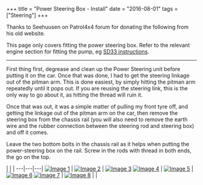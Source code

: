 +++
title = "Power Steering Box - Install"
date = "2016-08-01"
tags = ["Steering"]
+++

Thanks to Seehuusen on Patrol4x4 forum for donating the following from his old website.

This page only covers fitting the power steering box. Refer to the relevant engine section for fitting the pump, eg [SD33 instructions][Wiki: SD33 install].

* * *

First thing first, degrease and clean up the Power Steering unit before putting it on the car. Once that was done, I had to get the steering linkage out of the pitman arm. This is done easiest, by simply hitting the pitman arm repeatedly until it pops out. If you are reusing the steering link, this is the only way to go about it, as hitting the thread will ruin it.

Once that was out, it was a simple matter of pulling my front tyre off, and getting the linkage out of the pitman arm on the car, then remove the steering box from the chassis rail (you will also need to remove the earth wire and the rubber connection between the steering rod and steering box) and off it comes.

Leave the two bottom bolts in the chassis rail as it helps when putting the power-steering box on the rail. Screw in the rods with thread in both ends, the go on the top.

   |   |   |
---|---|---|
[![Image 1][Image: 01]][Image: 01] | [![Image 2][Image: 02]][Image: 02] | [![Image 3][Image: 03]][Image: 03]
[![Image 4][Image: 04]][Image: 04] | [![Image 5][Image: 05]][Image: 05] | [![Image 6][Image: 06]][Image: 06]
[![Image 7][Image: 07]][Image: 07] | [![Image 8][Image: 08]][Image: 08] |   |


[Image: 01]: /wiki/steering/power-steering-box-install/power-steering-fitment-01.jpg
[Image: 02]: /wiki/steering/power-steering-box-install/power-steering-fitment-02.jpg
[Image: 03]: /wiki/steering/power-steering-box-install/power-steering-fitment-03.jpg
[Image: 04]: /wiki/steering/power-steering-box-install/power-steering-fitment-04.jpg
[Image: 05]: /wiki/steering/power-steering-box-install/power-steering-fitment-05.jpg
[Image: 06]: /wiki/steering/power-steering-box-install/power-steering-fitment-06.jpg
[Image: 07]: /wiki/steering/power-steering-box-install/power-steering-fitment-07.jpg
[Image: 08]: /wiki/steering/power-steering-box-install/power-steering-fitment-08.jpg

[Wiki: SD33 install]: /wiki/engine-sd33/power-steering-pump-install

